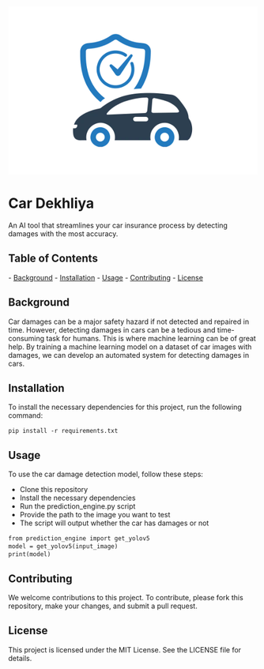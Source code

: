 <p align="center"><img src="carinsurance.png" height="340px"><br></p>
<p align="center"><h1>Car Dekhliya</h1></p>

An AI tool that streamlines your car insurance process by detecting damages with the most accuracy.

<h2>Table of Contents</h2>
- <u>Background</u>
- <u>Installation</u>
- <u>Usage</u>
- <u>Contributing</u>
- <u>License</u>

<h2>Background</h2>
Car damages can be a major safety hazard if not detected and repaired in time. However, detecting damages in cars can be a tedious and time-consuming task for humans. This is where machine learning can be of great help. By training a machine learning model on a dataset of car images with damages, we can develop an automated system for detecting damages in cars.

<h2>Installation</h2>
To install the necessary dependencies for this project, run the following command:

```
pip install -r requirements.txt
```

<h2>Usage</h2>
To use the car damage detection model, follow these steps:

- Clone this repository
- Install the necessary dependencies
- Run the prediction_engine.py script
- Provide the path to the image you want to test
- The script will output whether the car has damages or not

```
from prediction_engine import get_yolov5
model = get_yolov5(input_image)
print(model)
```

<h2>Contributing</h2>
We welcome contributions to this project. To contribute, please fork this repository, make your changes, and submit a pull request.

<h2>License</h2>
This project is licensed under the MIT License. See the LICENSE file for details.
